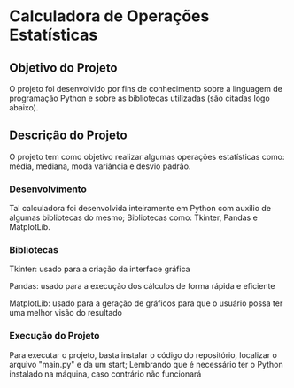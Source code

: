 # Calculadora de Operações Estatísticas

## Objetivo do Projeto
O projeto foi desenvolvido por fins de conhecimento sobre a linguagem de programação Python e sobre as bibliotecas utilizadas (são citadas logo abaixo).

## Descrição do Projeto
O projeto tem como objetivo realizar algumas operações estatísticas como: média, mediana, moda variância e desvio padrão.

### Desenvolvimento
Tal calculadora foi desenvolvida inteiramente em Python com auxilio de algumas bibliotecas do mesmo; Bibliotecas como: Tkinter, Pandas e MatplotLib.

### Bibliotecas
Tkinter: usado para a criação da interface gráfica

Pandas: usado para a execução dos cálculos de forma rápida e eficiente

MatplotLib: usado para a geração de gráficos para que o usuário possa ter uma melhor visão do resultado

### Execução do Projeto
Para executar o projeto, basta instalar o código do repositório, localizar o arquivo "main.py" e da um start; Lembrando que é necessário ter o Python instalado na máquina, caso contrário não funcionará
